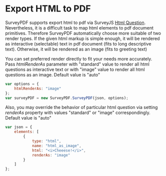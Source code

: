 # Export HTML to PDF

SurveyPDF supports export html to pdf via SurveyJS [Html Question](https://surveyjs.io/Documentation/Library/?id=questionhtmlmodel). Nevertheless, it is a difficult task to map html elements to pdf document primitives. Therefore SurveyPDF automatically choose more suitable of two render types. If the given html markup is simple enough, it will be rendered as interactive (selectable) text in pdf document (fits to long descriptive text). Otherwise, it will be rendered as an image (fits to greeting text)

You can set preferred render directly to fit your needs more accurately. Pass _htmlRenderAs_ parameter with "standard" value to render all html questions as interactive text or with "image" value to render all html questions as an image. Default value is "auto"

```javascript
var options = {
    htmlRenderAs: "image"
};
var surveyPDF = new SurveyPDF.SurveyPDF(json, options);
```

Also, you may override the behavior of particular html question via setting _renderAs_ property with values "standard" or "image" correspondingly. Default value is "auto"

```javascript
var json = {
    elements: [
        {
            type: "html",
            name: "html_as_image",
            html: "<i>Cheeese!</i>",
            renderAs: "image"
        }
    ]
};
```
